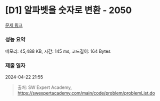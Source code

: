 # [D1] 알파벳을 숫자로 변환 - 2050 

[문제 링크](https://swexpertacademy.com/main/code/problem/problemDetail.do?contestProbId=AV5QLGxKAzQDFAUq) 

### 성능 요약

메모리: 45,488 KB, 시간: 145 ms, 코드길이: 164 Bytes

### 제출 일자

2024-04-22 21:55



> 출처: SW Expert Academy, https://swexpertacademy.com/main/code/problem/problemList.do